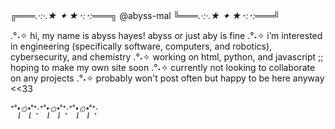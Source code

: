 
╔═══*.·:·.★ ✦ ★･:･:*═══╗
        @abyss-mal
╚═══*.·:·.★ ✦ ★･:･:*═══╝

.°˖✧ hi, my name is abyss hayes! abyss or just aby is fine
.°˖✧ i’m interested in engineering (specifically software, computers, and robotics), cybersecurity, and chemistry
.°˖✧ working on html, python, and javascript ;; hoping to make my own site soon
.°˖✧ currently not looking to collaborate on any projects
.°˖✧ probably won't post often but happy to be here anyway <<33

⁺˚*•̩̩͙✩•̩̩͙*˚⁺‧͙⁺˚*•̩̩͙✩•̩̩͙*˚⁺‧͙⁺˚*•̩̩͙✩•̩̩͙*˚⁺‧͙
